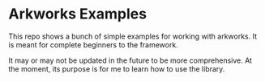 # Arkworks Examples

This repo shows a bunch of simple examples for working with arkworks. It is meant for complete beginners to the framework. 

It may or may not be updated in the future to be more comprehensive. At the moment, its purpose is for me to learn how to use the library.
